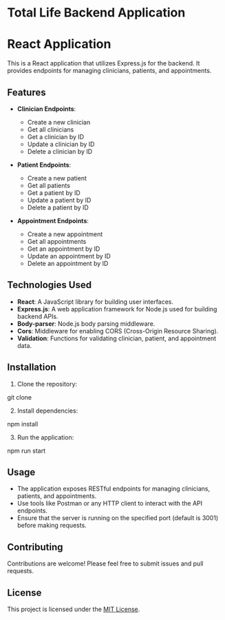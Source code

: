 # Total Life Backend Application
# React Application

This is a React application that utilizes Express.js for the backend. It provides endpoints for managing clinicians, patients, and appointments.

## Features

- **Clinician Endpoints**:
  - Create a new clinician
  - Get all clinicians
  - Get a clinician by ID
  - Update a clinician by ID
  - Delete a clinician by ID

- **Patient Endpoints**:
  - Create a new patient
  - Get all patients
  - Get a patient by ID
  - Update a patient by ID
  - Delete a patient by ID

- **Appointment Endpoints**:
  - Create a new appointment
  - Get all appointments
  - Get an appointment by ID
  - Update an appointment by ID
  - Delete an appointment by ID

## Technologies Used

- **React**: A JavaScript library for building user interfaces.
- **Express.js**: A web application framework for Node.js used for building backend APIs.
- **Body-parser**: Node.js body parsing middleware.
- **Cors**: Middleware for enabling CORS (Cross-Origin Resource Sharing).
- **Validation**: Functions for validating clinician, patient, and appointment data.

## Installation

1. Clone the repository:

git clone <repository-url>

2. Install dependencies:

npm install

3. Run the application:

npm run start


## Usage

- The application exposes RESTful endpoints for managing clinicians, patients, and appointments.
- Use tools like Postman or any HTTP client to interact with the API endpoints.
- Ensure that the server is running on the specified port (default is 3001) before making requests.

## Contributing

Contributions are welcome! Please feel free to submit issues and pull requests.

## License

This project is licensed under the [MIT License](LICENSE).
